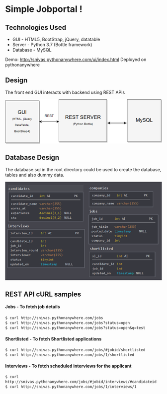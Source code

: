 # Simple Jobportal !

## Technologies Used

* GUI - HTML5, BootStrap, jQuery, datatable
* Server - Python 3.7 (Bottle framework)
* Database - MySQL

Demo: http://snivas.pythonanywhere.com/ui/index.html
Deployed on pythonanywhere

## Design

The front end GUI interacts with backend using REST APIs

![Diagram](https://github.com/snivas/fs-jobapp/raw/master/arch-diagram.png)


## Database Design

The database.sql in the root directory could be used to create the database, tables and also dummy data.

![Diagram](https://github.com/snivas/fs-jobapp/raw/master/db.PNG)


## REST API cURL samples

#### Jobs - To fetch job details
    $ curl http://snivas.pythonanywhere.com/jobs
    $ curl http://snivas.pythonanywhere.com/jobs?status=open
    $ curl http://snivas.pythonanywhere.com/jobs?status=open&q=test

#### Shortlisted - To fetch Shortlisted applications
    $ curl http://snivas.pythonanywhere.com/jobs/#jobid/shortlisted
    $ curl http://snivas.pythonanywhere.com/jobs/1/shortlisted

#### Interviews - To fetch scheduled interviews for the applicant
    $ curl http://snivas.pythonanywhere.com/jobs/#jobid/interviews/#candidateid
    $ curl http://snivas.pythonanywhere.com/jobs/1/interviews/1

